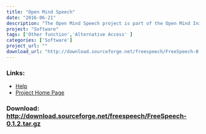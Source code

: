 ```yaml
---
title: "Open Mind Speech"
date: "2016-06-21"
description: "The Open Mind Speech project is part of the Open Mind Initiative and aims to develop free (GPL) speech recognition tools and applications, as well as collect speech data from \"\"e-citizens\"\" using the Internet."
project: "Software"
tags: ['Other function','Alternative Access' ]
categories: ['Software']
project_url: ""
download_url: "http://download.sourceforge.net/freespeech/FreeSpeech-0.1.2.tar.gz"
---
```



### Links:
- <a href="http://freespeech.sourceforge.net/FreeSpeech/doc/html/index.html">Help</a>
- <a href="http://freespeech.sourceforge.net/">Project Home Page</a>

### Download: http://download.sourceforge.net/freespeech/FreeSpeech-0.1.2.tar.gz 